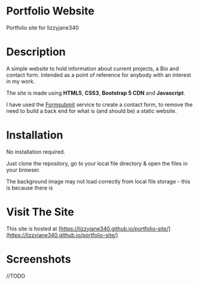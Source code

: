 # Portfolio Website
Portfolio site for lizzyjane340

# Description

A simple website to hold information about current projects, a Bio and contact form. Intended as a 
point of reference for anybody with an interest in my work.

The site is made using **HTML5**, **CSS3**, **Bootstrap 5 CDN** and **Javascript**.

I have used the [Formsubmit](https://formsubmit.co/) service to create a contact form, to remove
the need to build a back end for what is (and should be) a static website.

# Installation

No installation required. 

Just clone the repository, go to your local file directory & open the files in your browser.

The background image may not load correctly from local file storage - this is because there is

# Visit The Site

This site is hosted at [https://lizzyjane340.github.io/portfolio-site/](https://lizzyjane340.github.io/portfolio-site/)

# Screenshots

//TODO





